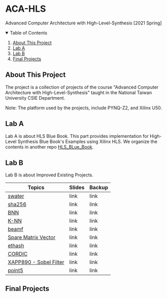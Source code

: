 # ACA-HLS
Advanced Computer Architecture with High-Level-Synthesis [2021 Spring]

<!-- TABLE OF CONTENTS -->
<details open="open">
  <summary>Table of Contents</summary>
  <ol>
    <li>
      <a href="#about-this-project">About This Project</a>
    </li>
    <li>
      <a href="#lab-a">Lab A</a>
    </li>
    <li>
      <a href="#lab-b">Lab B</a>
    </li>
    <li>
      <a href="#final-projects">Final Projects</a>
    </li>
  </ol>
</details>

<!-- ABOUT THIS PROJECT -->
## About This Project
The project is a collection of projects of the course "Advanced Computer Architecture with High-Level-Synthesis" taught in the National Taiwan University CSIE Department.

Note: The platform used by the projects, include PYNQ-Z2, and Xilinx U50.

## Lab A
Lab A is about HLS Blue Book. This part provides implementation for High-Level Synthesis Blue Book's Examples using Xilinx HLS. We organize the contents in another repo [HLS_BLue_Book](https://github.com/NTU-CSIE-HLS/HLS_BLue_Book).

## Lab B
Lab B is about Improved Existing Projects.

|  Topics   | Slides  | Backup  |
|  ----  | ----  | ----  |
| [swater](https://github.com/Leng-Kai/Smith-Waterman-HLS)  | link |link |
| [sha256](https://github.com/allen880117/ACA-HLS-Lab-B-SHA256)  | link |link |
| [BNN](https://github.com/eee4017/BNN-PYNQ)  | link |link |
| [K-NN](https://github.com/kurimulion/ACA_LabB)  | link |link |
| [beamf](https://github.com/e841018/beamformer)  | link |link |
| [Spare Matrix Vector](https://github.com/kaiiiz/hls-spmv)  | link |link |
| [ethash](https://github.com/agenda425/hls_ethash)  | link |link |
| [CORDIC](https://github.com/405410605/LAB_B_CRODIC)  | link |link |
| [XAPP890 - Sobel Filter](https://github.com/yuweitt/HLS_LabB_SobelFilter)  | link |link |
| [point5](https://github.com/mouvemance/HLSLabB_point5)  | link |link |


## Final Projects



